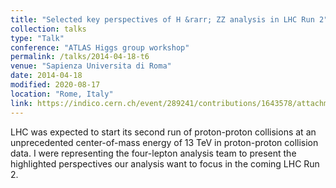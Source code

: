 ```yaml
---
title: "Selected key perspectives of H &rarr; ZZ analysis in LHC Run 2"
collection: talks
type: "Talk"
conference: "ATLAS Higgs group workshop"
permalink: /talks/2014-04-18-t6
venue: "Sapienza Universita di Roma"
date: 2014-04-18
modified: 2020-08-17
location: "Rome, Italy"
link: https://indico.cern.ch/event/289241/contributions/1643578/attachments/540089/744431/HiggsWorkshop_Rome_20140418_v2.pdf
---
```


LHC was expected to start its second run of proton-proton collisions at an unprecedented center-of-mass energy of 13 TeV in proton-proton collision data. I were representing the four-lepton analysis team to present the highlighted perspectives our analysis want to focus in the coming LHC Run 2. 
